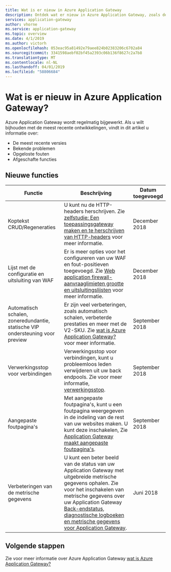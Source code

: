 ```yaml
---
title: Wat is er nieuw in Azure Application Gateway
description: Ontdek wat er nieuw in Azure Application Gateway, zoals de meest recente release-opmerkingen worden bekende problemen, oplossingen voor problemen, afgeschafte functies en toekomstige wijzigingen.
services: application-gateway
author: vhorne
ms.service: application-gateway
ms.topic: overview
ms.date: 4/1/2019
ms.author: victorh
ms.openlocfilehash: 053eac95a81492e79aee824b02383206c6702a84
ms.sourcegitcommit: 3341598aebf02bf45a2393c06b136f8627c2a7b8
ms.translationtype: MT
ms.contentlocale: nl-NL
ms.lasthandoff: 04/01/2019
ms.locfileid: "58806684"
---
```

# <a name="whats-new-in-azure-application-gateway"></a>Wat is er nieuw in Azure Application Gateway?

Azure Application Gateway wordt regelmatig bijgewerkt. Als u wilt bijhouden met de meest recente ontwikkelingen, vindt in dit artikel u informatie over:

- De meest recente versies
- Bekende problemen
- Opgeloste fouten
- Afgeschafte functies

## <a name="new-features"></a>Nieuwe functies

|Functie  |Beschrijving  |Datum toegevoegd  |
|---------|---------|---------|
|Koptekst CRUD/Regeneraties     |U kunt nu de HTTP-headers herschrijven. Zie [zelfstudie: Een toepassingsgateway maken en te herschrijven van HTTP-headers](tutorial-http-header-rewrite-powershell.md) voor meer informatie.|December 2018|
|Lijst met de configuratie en uitsluiting van WAF     |Er is meer opties voor het configureren van uw WAF en fout-positieven toegevoegd. Zie [Web application firewall-aanvraaglimieten grootte en uitsluitingslijsten](application-gateway-waf-configuration.md) voor meer informatie.|December 2018|
|Automatisch schalen, zoneredundantie, statische VIP ondersteuning voor preview     |Er zijn veel verbeteringen, zoals automatisch schalen, verbeterde prestaties en meer met de V2-SKU. Zie [wat is Azure Application Gateway?](overview.md#autoscaling-public-preview) voor meer informatie.|September 2018|
|Verwerkingsstop voor verbindingen     |Verwerkingsstop voor verbindingen, kunt u probleemloos leden verwijderen uit uw back endpools. Zie voor meer informatie, [verwerkingsstop](overview.md#connection-draining).|September 2018|
|Aangepaste foutpagina's     |Met aangepaste foutpagina's, kunt u een foutpagina weergegeven in de indeling van de rest van uw websites maken. U kunt deze inschakelen, Zie [Application Gateway maakt aangepaste foutpagina's](custom-error.md).|September 2018|
|Verbeteringen van de metrische gegevens     |U kunt een beter beeld van de status van uw Application Gateway met uitgebreide metrische gegevens ophalen. Zie voor het inschakelen van metrische gegevens over uw Application Gateway [Back-endstatus, diagnostische logboeken en metrische gegevens voor Application Gateway](application-gateway-diagnostics.md).|Juni 2018|

## <a name="next-steps"></a>Volgende stappen

Zie voor meer informatie over Azure Application Gateway [wat is Azure Application Gateway?](overview.md)